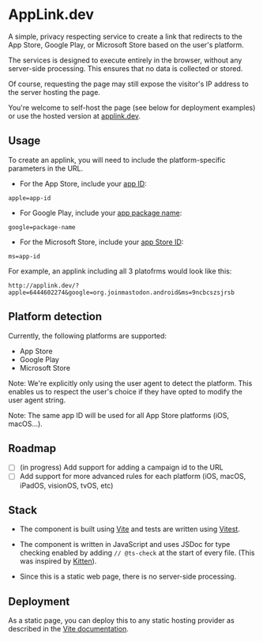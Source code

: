 # AppLink.dev

A simple, privacy respecting service to create a link that redirects to the App Store, Google Play, or Microsoft Store based on the user's platform.

The services is designed to execute entirely in the browser, without any server-side processing. This ensures that no data is collected or stored.

Of course, requesting the page may still expose the visitor's IP address to the server hosting the page.

You're welcome to self-host the page (see below for deployment examples) or use the hosted version at [applink.dev](https://applink.dev).

## Usage

To create an applink, you will need to include the platform-specific parameters in the URL.

- For the App Store, include your [app ID](https://developer.apple.com/documentation/storekit/skstoreproductviewcontroller/1502686-loadwithproductid):

`apple=app-id`

- For Google Play, include your [app package name](https://developer.android.com/distribute/marketing-tools/linking-to-google-play#OpeningDetails):

`google=package-name`

- For the Microsoft Store, include your [app Store ID](https://learn.microsoft.com/en-us/windows/apps/publish/link-to-your-app):

`ms=app-id`

For example, an applink including all 3 platofrms would look like this:

```
http://applink.dev/?apple=6444602274&google=org.joinmastodon.android&ms=9ncbcszsjrsb
```

## Platform detection

Currently, the following platforms are supported:

- App Store
- Google Play
- Microsoft Store

Note: We're explicitly only using the user agent to detect the platform. This enables us to respect the user's choice if they have opted to modify the user agent string.

Note: The same app ID will be used for all App Store platforms (iOS, macOS...).

## Roadmap

- [ ] (in progress) Add support for adding a campaign id to the URL
- [ ] Add support for more advanced rules for each platform (iOS, macOS, iPadOS, visionOS, tvOS, etc)

## Stack

- The component is built using [Vite](https://vitejs.dev) and tests are written using [Vitest](https://vitest.dev).

- The component is written in JavaScript and uses JSDoc for type checking enabled by adding `// @ts-check` at the start of every file. (This was inspired by [Kitten](https://codeberg.org/kitten/app#a-little-less-magic-a-little-more-type)).

- Since this is a static web page, there is no server-side processing.

## Deployment

As a static page, you can deploy this to any static hosting provider as described in the [Vite documentation](https://vitejs.dev/guide/static-deploy.html).
